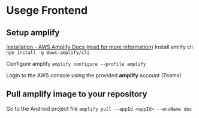 # Usege Frontend

## Setup amplify

[Installation - AWS Amplify Docs (read for more information)](https://docs.amplify.aws/cli/start/install/)
Install amlify cli
`npm install -g @aws-amplify/cli`

Configure amplify
`amplify configure --profile amplify`

Login to the AWS console using the provided **amplify** account (Teams)


## Pull amplify image to your repository

Go to the Android project file
`amplify pull --appId <appId> --envName dev`